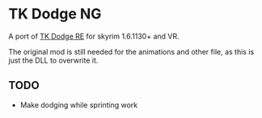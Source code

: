# TK Dodge NG

A port of [TK Dodge RE](https://github.com/max-su-2019/TK_Dodge_RE) for skyrim 1.6.1130+ and VR.

The original mod is still needed for the animations and other file, as this is just the DLL to overwrite it.

## TODO
- Make dodging while sprinting work
